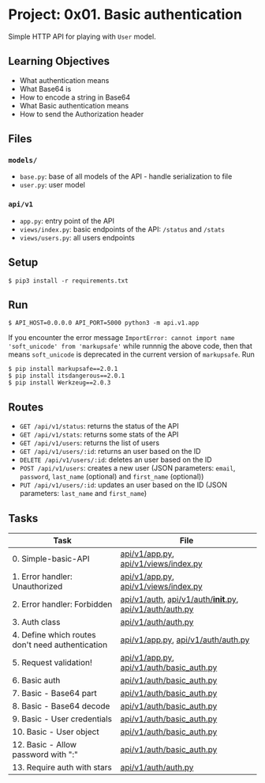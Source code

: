 # Project: 0x01. Basic authentication

Simple HTTP API for playing with `User` model.

## Learning Objectives

- What authentication means
- What Base64 is
- How to encode a string in Base64
- What Basic authentication means
- How to send the Authorization header

## Files

### `models/`

- `base.py`: base of all models of the API - handle serialization to file
- `user.py`: user model

### `api/v1`

- `app.py`: entry point of the API
- `views/index.py`: basic endpoints of the API: `/status` and `/stats`
- `views/users.py`: all users endpoints

## Setup

```
$ pip3 install -r requirements.txt
```

## Run

```
$ API_HOST=0.0.0.0 API_PORT=5000 python3 -m api.v1.app
```

If you encounter the error message `ImportError: cannot import name 'soft_unicode' from 'markupsafe'` while runnnig the above code, then that means `soft_unicode` is deprecated in the current version of `markupsafe`. Run

```
$ pip install markupsafe==2.0.1
$ pip install itsdangerous==2.0.1
$ pip install Werkzeug==2.0.3
```

## Routes

- `GET /api/v1/status`: returns the status of the API
- `GET /api/v1/stats`: returns some stats of the API
- `GET /api/v1/users`: returns the list of users
- `GET /api/v1/users/:id`: returns an user based on the ID
- `DELETE /api/v1/users/:id`: deletes an user based on the ID
- `POST /api/v1/users`: creates a new user (JSON parameters: `email`, `password`, `last_name` (optional) and `first_name` (optional))
- `PUT /api/v1/users/:id`: updates an user based on the ID (JSON parameters: `last_name` and `first_name`)

## Tasks

| Task                                             | File                                                                                                                             |
| ------------------------------------------------ | -------------------------------------------------------------------------------------------------------------------------------- |
| 0. Simple-basic-API                              | [api/v1/app.py](./api/v1/app.py), [api/v1/views/index.py](./api/v1/views/index.py)                                               |
| 1. Error handler: Unauthorized                   | [api/v1/app.py](./api/v1/app.py), [api/v1/views/index.py](./api/v1/views/index.py)                                               |
| 2. Error handler: Forbidden                      | [api/v1/auth](./api/v1/auth), [api/v1/auth/**init**.py](./api/v1/auth/__init__.py), [api/v1/auth/auth.py](./api/v1/auth/auth.py) |
| 3. Auth class                                    | [api/v1/auth/auth.py](./api/v1/auth/auth.py)                                                                                     |
| 4. Define which routes don't need authentication | [api/v1/app.py](./api/v1/app.py), [api/v1/auth/auth.py](./api/v1/auth/auth.py)                                                   |
| 5. Request validation!                           | [api/v1/app.py](./api/v1/app.py), [api/v1/auth/basic_auth.py](./api/v1/auth/basic_auth.py)                                       |
| 6. Basic auth                                    | [api/v1/auth/basic_auth.py](./api/v1/auth/basic_auth.py)                                                                         |
| 7. Basic - Base64 part                           | [api/v1/auth/basic_auth.py](./api/v1/auth/basic_auth.py)                                                                         |
| 8. Basic - Base64 decode                         | [api/v1/auth/basic_auth.py](./api/v1/auth/basic_auth.py)                                                                         |
| 9. Basic - User credentials                      | [api/v1/auth/basic_auth.py](./api/v1/auth/basic_auth.py)                                                                         |
| 10. Basic - User object                          | [api/v1/auth/basic_auth.py](./api/v1/auth/basic_auth.py)                                                                         |
| 12. Basic - Allow password with ":"              | [api/v1/auth/basic_auth.py](./api/v1/auth/basic_auth.py)                                                                         |
| 13. Require auth with stars                      | [api/v1/auth/auth.py](./api/v1/auth/auth.py)                                                                                     |
